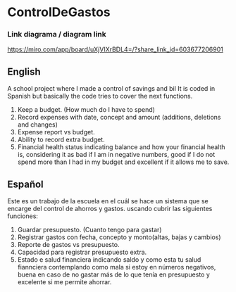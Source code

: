 # ControlDeGastos
### Link diagrama / diagram link
https://miro.com/app/board/uXjVIXrBDL4=/?share_link_id=603677206901

## English
A school project where I made a control of savings and bil It is coded in Spanish but basically the code tries to cover the next functions.
1. Keep a budget. (How much do I have to spend)
2. Record expenses with date, concept and amount (additions, deletions and changes)
3. Expense report vs budget.
4. Ability to record extra budget.
5. Financial health status indicating balance and how your financial health is, considering it as bad if I am in negative numbers, good if I do not spend more than I had in my budget and excellent if it allows me to save.

## Español
Este es un trabajo de la escuela en el cuál se hace un sistema que se encarge del control de ahorros y gastos. uscando cubrir las siguientes funciones:
1. Guardar presupuesto. (Cuanto tengo para gastar)
2. Registrar gastos con fecha, concepto y monto(altas, bajas y cambios)
3. Reporte de gastos vs presupuesto.
4. Capacidad para registrar presupuesto extra.
5. Estado e salud financiera indicando saldo y como esta tu salud fiannciera contemplando como mala si estoy en números negativos, buena en caso de no gastar más de lo que tenía en presupuesto y excelente si me permite ahorrar.

